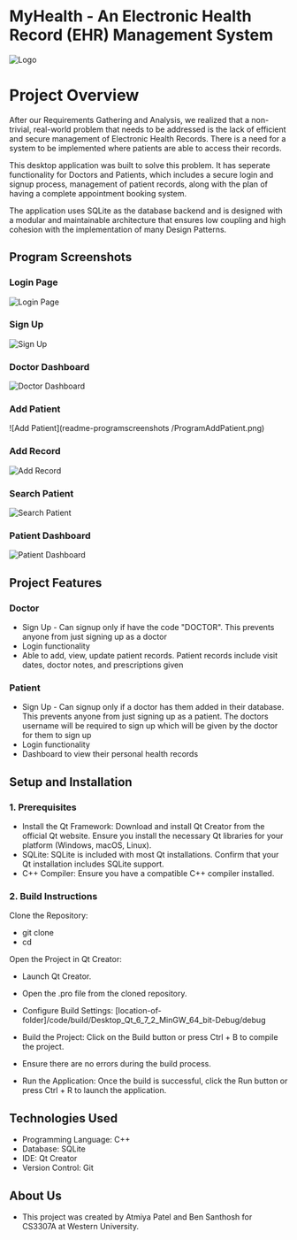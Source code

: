# MyHealth - An Electronic Health Record (EHR) Management System
![Logo](code/Logo.png)
# Project Overview

After our Requirements Gathering and Analysis, we realized that a non-trivial, real-world problem that needs to be addressed is the lack of efficient and secure management of Electronic Health Records. There is a need for a system to be implemented where patients are able to access their records.

This desktop application was built to solve this problem. It has seperate functionality for Doctors and Patients, which includes a secure login and signup process, management of patient records, along with the plan of having a complete appointment booking system.

The application uses SQLite as the database backend and is designed with a modular and maintainable architecture that ensures low coupling and high cohesion with the implementation of many Design Patterns.

## Program Screenshots

### Login Page
![Login Page](readme-programscreenshots/ProgramLogin.png)

### Sign Up
![Sign Up](readme-programscreenshots/ProgramSignup.png)

### Doctor Dashboard
![Doctor Dashboard](readme-programscreenshots/ProgramDoctorDashboard.png)

### Add Patient
![Add Patient](readme-programscreenshots /ProgramAddPatient.png)

### Add Record
![Add Record](readme-programscreenshots/ProgramAddRecord.png)

### Search Patient
![Search Patient](readme-programscreenshots/ProgramSearchPatient.png)

### Patient Dashboard
![Patient Dashboard](readme-programscreenshots/ProgramPatientDashboard.png)


## Project Features

### Doctor
* Sign Up - Can signup only if have the code "DOCTOR". This prevents anyone from just signing up as a doctor
* Login functionality
* Able to add, view, update patient records. Patient records include visit dates, doctor notes, and prescriptions given

### Patient
* Sign Up - Can signup only if a doctor has them added in their database. This prevents anyone from just signing up as a patient. The doctors username will be required to sign up which will be given by the doctor for them to sign up
* Login functionality
* Dashboard to view their personal health records

## Setup and Installation

### 1. Prerequisites
* Install the Qt Framework: Download and install Qt Creator from the official Qt website. Ensure you install the necessary Qt libraries for your platform (Windows, macOS, Linux).
* SQLite: SQLite is included with most Qt installations. Confirm that your Qt installation includes SQLite support.
* C++ Compiler: Ensure you have a compatible C++ compiler installed.

### 2. Build Instructions
Clone the Repository:
* git clone <repository-url>
* cd <repository-folder>

Open the Project in Qt Creator:
* Launch Qt Creator.
* Open the .pro file from the cloned repository.
* Configure Build Settings: [location-of-folder]/code/build/Desktop_Qt_6_7_2_MinGW_64_bit-Debug/debug

* Build the Project: Click on the Build button or press Ctrl + B to compile the project.
* Ensure there are no errors during the build process.

* Run the Application: Once the build is successful, click the Run button or press Ctrl + R to launch the application.


## Technologies Used
* Programming Language: C++
* Database: SQLite
* IDE: Qt Creator
* Version Control: Git

## About Us
* This project was created by Atmiya Patel and Ben Santhosh for CS3307A at Western University.
